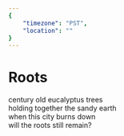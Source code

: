```yaml
---
{
	"timezone": "PST",
	"location": ""
}
---
```

# Roots

century old eucalyptus trees<br>
holding together the sandy earth<br>
when this city burns down<br>
will the roots still remain?<br>
